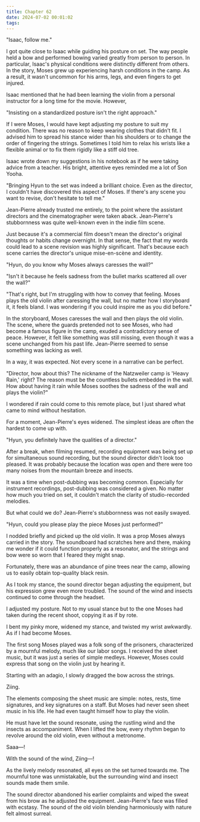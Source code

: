 ```yaml
---
title: Chapter 62
date: 2024-07-02 00:01:02
tags:
---
```



"Isaac, follow me."

I got quite close to Isaac while guiding his posture on set. The way people held a bow and performed bowing varied greatly from person to person. In particular, Isaac's physical conditions were distinctly different from others. In the story, Moses grew up experiencing harsh conditions in the camp. As a result, it wasn't uncommon for his arms, legs, and even fingers to get injured.

Isaac mentioned that he had been learning the violin from a personal instructor for a long time for the movie. However,

"Insisting on a standardized posture isn't the right approach."

If I were Moses, I would have kept adjusting my posture to suit my condition. There was no reason to keep wearing clothes that didn't fit. I advised him to spread his stance wider than his shoulders or to change the order of fingering the strings. Sometimes I told him to relax his wrists like a flexible animal or to fix them rigidly like a stiff old tree.

Isaac wrote down my suggestions in his notebook as if he were taking advice from a teacher. His bright, attentive eyes reminded me a lot of Son Yooha. 

"Bringing Hyun to the set was indeed a brilliant choice. Even as the director, I couldn't have discovered this aspect of Moses. If there's any scene you want to revise, don't hesitate to tell me."

Jean-Pierre already trusted me entirely, to the point where the assistant directors and the cinematographer were taken aback. Jean-Pierre's stubbornness was quite well-known even in the indie film scene. 

Just because it's a commercial film doesn't mean the director's original thoughts or habits change overnight. In that sense, the fact that my words could lead to a scene revision was highly significant. That's because each scene carries the director's unique mise-en-scène and identity.

"Hyun, do you know why Moses always caresses the wall?"

"Isn't it because he feels sadness from the bullet marks scattered all over the wall?"

"That's right, but I'm struggling with how to convey that feeling. Moses plays the old violin after caressing the wall, but no matter how I storyboard it, it feels bland. I was wondering if you could inspire me as you did before."

In the storyboard, Moses caresses the wall and then plays the old violin. The scene, where the guards pretended not to see Moses, who had become a famous figure in the camp, exuded a contradictory sense of peace. However, it felt like something was still missing, even though it was a scene unchanged from his past life. Jean-Pierre seemed to sense something was lacking as well.

In a way, it was expected. Not every scene in a narrative can be perfect.

"Director, how about this? The nickname of the Natzweiler camp is 'Heavy Rain,' right? The reason must be the countless bullets embedded in the wall. How about having it rain while Moses soothes the sadness of the wall and plays the violin?"

I wondered if rain could come to this remote place, but I just shared what came to mind without hesitation. 

For a moment, Jean-Pierre's eyes widened. The simplest ideas are often the hardest to come up with.

"Hyun, you definitely have the qualities of a director."

After a break, when filming resumed, recording equipment was being set up for simultaneous sound recording, but the sound director didn't look too pleased. It was probably because the location was open and there were too many noises from the mountain breeze and insects.

It was a time when post-dubbing was becoming common. Especially for instrument recordings, post-dubbing was considered a given. No matter how much you tried on set, it couldn't match the clarity of studio-recorded melodies.

But what could we do? Jean-Pierre's stubbornness was not easily swayed.

"Hyun, could you please play the piece Moses just performed?"

I nodded briefly and picked up the old violin. It was a prop Moses always carried in the story. The soundboard had scratches here and there, making me wonder if it could function properly as a resonator, and the strings and bow were so worn that I feared they might snap.

Fortunately, there was an abundance of pine trees near the camp, allowing us to easily obtain top-quality black resin.

As I took my stance, the sound director began adjusting the equipment, but his expression grew even more troubled. The sound of the wind and insects continued to come through the headset.

I adjusted my posture. Not to my usual stance but to the one Moses had taken during the recent shoot, copying it as if by rote. 

I bent my pinky more, widened my stance, and twisted my wrist awkwardly. As if I had become Moses.

The first song Moses played was a folk song of the prisoners, characterized by a mournful melody, much like our labor songs. I received the sheet music, but it was just a series of simple medleys. However, Moses could express that song on the violin just by hearing it.

Starting with an adagio, I slowly dragged the bow across the strings.

Ziing.

The elements composing the sheet music are simple: notes, rests, time signatures, and key signatures on a staff. But Moses had never seen sheet music in his life. He had even taught himself how to play the violin.

He must have let the sound resonate, using the rustling wind and the insects as accompaniment. When I lifted the bow, every rhythm began to revolve around the old violin, even without a metronome.

Saaa—!

With the sound of the wind, Ziing—! 

As the lively melody resonated, all eyes on the set turned towards me. The mournful tone was unmistakable, but the surrounding wind and insect sounds made them smile. 

The sound director abandoned his earlier complaints and wiped the sweat from his brow as he adjusted the equipment. Jean-Pierre's face was filled with ecstasy. The sound of the old violin blending harmoniously with nature felt almost surreal.